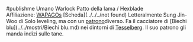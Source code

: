 #publishme 
Umano Warlock Patto della lama / Hexblade  
Affiliazione: [WAPAGOs](WAPAGOs.md)
[Scheda](../../../not found)
Letteralmente Sung Jin-Woo di Solo leveling, ma con un [patrono](../bigshots/Kandiaru.md)diverso. Fa il cacciatore di [Biechi blu](../../mostri/Biechi blu.md) nei dintorni di [Tesselberg](../../Tesselberg.md). Il suo patrono gli manda indizi sulle tane.